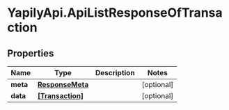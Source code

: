 # YapilyApi.ApiListResponseOfTransaction

## Properties
Name | Type | Description | Notes
------------ | ------------- | ------------- | -------------
**meta** | [**ResponseMeta**](ResponseMeta.md) |  | [optional] 
**data** | [**[Transaction]**](Transaction.md) |  | [optional] 


